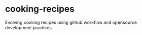 cooking-recipes
===============

Evolving cooking recipes using github workflow and opensource development practices
